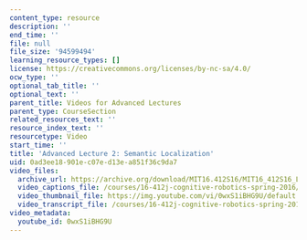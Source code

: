 ```yaml
---
content_type: resource
description: ''
end_time: ''
file: null
file_size: '94599494'
learning_resource_types: []
license: https://creativecommons.org/licenses/by-nc-sa/4.0/
ocw_type: ''
optional_tab_title: ''
optional_text: ''
parent_title: Videos for Advanced Lectures
parent_type: CourseSection
related_resources_text: ''
resource_index_text: ''
resourcetype: Video
start_time: ''
title: 'Advanced Lecture 2: Semantic Localization'
uid: 0ad3ee18-901e-c07e-d13e-a851f36c9da7
video_files:
  archive_url: https://archive.org/download/MIT16.412S16/MIT16_412S16_Lec2_Semantic_Localization_300k.mp4
  video_captions_file: /courses/16-412j-cognitive-robotics-spring-2016/2c4380f858f15c239f9949b223068e68_0wxS1iBHG9U.vtt
  video_thumbnail_file: https://img.youtube.com/vi/0wxS1iBHG9U/default.jpg
  video_transcript_file: /courses/16-412j-cognitive-robotics-spring-2016/0df5708694bf8b7545fcd5fbafec3e81_0wxS1iBHG9U.pdf
video_metadata:
  youtube_id: 0wxS1iBHG9U
---
```

